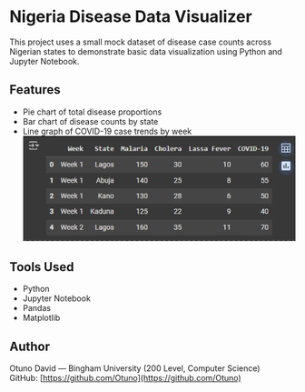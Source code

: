 # Nigeria Disease Data Visualizer

This project uses a small mock dataset of disease case counts across Nigerian states to demonstrate basic data visualization using Python and Jupyter Notebook.

## Features
- Pie chart of total disease proportions
- Bar chart of disease counts by state
- Line graph of COVID-19 case trends by week
![Sample Visualization](screenshot.png)


## Tools Used
- Python
- Jupyter Notebook
- Pandas
- Matplotlib

## Author
Otuno David — Bingham University (200 Level, Computer Science)  
GitHub: [https://github.com/Otuno](https://github.com/Otuno)
